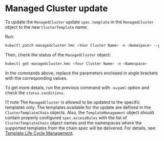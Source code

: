 # Managed Cluster update

To update the `ManagedCluster` update `spec.template` in the `ManagedCluster` object to the new `ClusterTemplate` name:

Run:

```bash
kubectl patch managedcluster.hmc <Your Cluster Name> -n <Namespace> --patch '{"spec":{"template":"<new-template-name>"}}' --type=merge
```

Then, check the status of the `ManagedCluster` object:

```bash
kubectl get managedcluster.hmc <Your Cluster Name> -n <Namespace>
```

In the commands above, replace the parameters enclosed in angle brackets with
the corresponding values.

To get more details, run the previous command with `-o=yaml` option and check
the `status.conditions`.

!!! note
    The `ManagedCluster` is allowed to be updated to the specific templates
    only. The templates available for the update are defined in the
    `ClusterTemplateChain` objects. Also, the `TemplateManagement` object should
    contain properly configured `spec.accessRules` with the list of
    `ClusterTemplateChain` object names and the namespaces where the supported
    templates from the chain spec will be delivered. For details, see:
    [Template Life Cycle Management](../template/main.md/#template-life-cycle-management).

<!---
TODO: Later all `ClusterTemplates` that are available for the update will be shown in the `ManagedCluster` status.
-->
